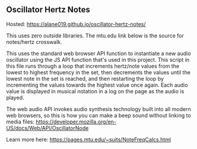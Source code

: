 ## Oscillator Hertz Notes

Hosted: <https://alane019.github.io/oscillator-hertz-notes/>

This uses zero outside libraries. The mtu.edu link below is the source for notes/hertz crosswalk. 

This uses the standard web browser API function to instantiate a new audio oscillator using the JS API function that's used in this project. This script in this file runs through a loop that increments hertz/note values from the lowest to highest frequency in the set, then decrements the values until the lowest note in the set is reached, and then restarting the loop by incrementing the values towards the highest value once again. Each audio value is displayed in musical notation in a log on the page as the audio is played. 

The web audio API invokes audio synthesis technology built into all modern web browsers, so this is how you can make a beep sound without linking to media files: <https://developer.mozilla.org/en-US/docs/Web/API/OscillatorNode>

Learn more here: <https://pages.mtu.edu/~suits/NoteFreqCalcs.html>


